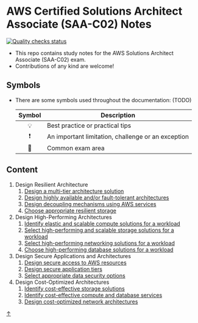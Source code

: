 # AWS Certified Solutions Architect Associate (SAA-C02) Notes

[![Quality checks status](https://github.com/joeyhage/aws-solutions-architect-associate-notes/workflows/Quality%20checks/badge.svg)](https://github.com/joeyhage/aws-solutions-architect-associate-notes/actions)

- This repo contains study notes for the AWS Solutions Architect Associate (SAA-C02) exam.
- Contributions of any kind are welcome!

## Symbols

- There are some symbols used throughout the documentation: (TODO)

  | Symbol | Description                                        |
  | :----: | -------------------------------------------------- |
  | 💡     | Best practice or practical tips                    |
  | ❗      | An important limitation, challenge or an exception |
  | 📝     | Common exam area                                   |

## Content

1. Design Resilient Architecture
   1. [Design a multi-tier architecture solution](./notes/01-Design-Resilient-Architecture/01-Multi-tier-architecture.md)
   2. [Design highly available and/or fault-tolerant architectures](./notes/01-Design-Resilient-Architecture/02-Highly-available-fault-tolerant.md)
   3. [Design decoupling mechanisms using AWS services](./notes/01-Design-Resilient-Architecture/03-Decoupling-mechanisms.md)
   4. [Choose appropriate resilient storage](./notes/01-Design-Resilient-Architecture/04-Resilient-storage.md)
2. Design High-Performing Architectures
   1. [Identify elastic and scalable compute solutions for a workload](./notes/02-Design-High-Performing-Architectures/01-Elastic-scalable-solutions.md)
   2. [Select high-performing and scalable storage solutions for a workload](./notes/02-Design-High-Performing-Architectures/02-High-performing-scalable-storage-solutions.md)
   3. [Select high-performing networking solutions for a workload](./notes/02-Design-High-Performing-Architectures/03-High-performing-networking-solutions.md)
   4. [Choose high-performing database solutions for a workload](./notes/02-Design-High-Performing-Architectures/04-High-performing-database-solutions.md)
3. Design Secure Applications and Architectures
   1. [Design secure access to AWS resources](./notes/03-Design-Secure-Applications-and-Architectures/01-Secure-access-to-resources.md)
   2. [Design secure application tiers](./notes/03-Design-Secure-Applications-and-Architectures/02-Secure-application-tiers.md)
   3. [Select appropriate data security options](./notes/03-Design-Secure-Applications-and-Architectures/03-Data-security-options.md)
4. Design Cost-Optimized Architectures
   1. [Identify cost-effective storage solutions](./notes/04-Design-Cost-Optimized-Architectures/01-Cost-effective-storage.md)
   2. [Identify cost-effective compute and database services](./notes/04-Design-Cost-Optimized-Architectures/02-Cost-effective-compute-and-database.md)
   3. [Design cost-optimized network architectures](./notes/04-Design-Cost-Optimized-Architectures/03-Cost-optimized-network-architectures.md)

[↑](#content)
